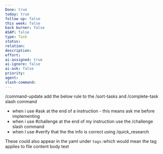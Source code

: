 ```yaml
---
Done: true
today: true
follow up: false
this week: false
back burner: false
ASAP: false
type: Task
status:
relation:
description:
effort:
ai-assigned: true
ai-ignore: false
ai-ask: false
priority:
agent:
slash-command:
---
```

 /command-update add the below rule to the /sort-tasks and /complete-task slash command

 - when i use #ask at the end of a instruction - this means ask me before implementing
 - when i use  #challenge at the end of my instruction use the /challenge slash command
 - when I use #verify that the the info is correct using /quick_research

 These could also appear in the yaml under `tags:`which would mean the tag applies to  file content body text
